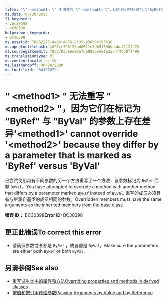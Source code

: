 ```yaml
---
title: "\" <method1> \" 无法重写 \" <method2> \"，因为它们在标记为 \"ByRef\" 与 \"ByVal\" 的参数上存在差异"
ms.date: 07/20/2015
f1_keywords:
- vbc30398
- bc30398
helpviewer_keywords:
- BC30398
ms.assetid: 78d62276-4ad9-4876-8c35-a30c9c195638
ms.openlocfilehash: c621cc796f96ad0611e5db51398ddabc41127d73
ms.sourcegitcommit: f8c270376ed905f6a8896ce0fe25b4f4b38ff498
ms.translationtype: MT
ms.contentlocale: zh-CN
ms.lasthandoff: 06/04/2020
ms.locfileid: "84397072"
---
```

# <a name="method1-cannot-override-method2-because-they-differ-by-a-parameter-that-is-marked-as-byref-versus-byval"></a><span data-ttu-id="f4190-102">" \<method1> " 无法重写 " \<method2> "，因为它们在标记为 "ByRef" 与 "ByVal" 的参数上存在差异</span><span class="sxs-lookup"><span data-stu-id="f4190-102">'\<method1>' cannot override '\<method2>' because they differ by a parameter that is marked as 'ByRef' versus 'ByVal'</span></span>
<span data-ttu-id="f4190-103">已尝试使用具有不同参数的另一个方法重写了一个方法，该参数标记为 `ByRef` 而非 `ByVal`。</span><span class="sxs-lookup"><span data-stu-id="f4190-103">You have attempted to override a method with another method that differs by a parameter marked `ByRef` instead of `ByVal`.</span></span> <span data-ttu-id="f4190-104">重写的成员必须具有与继承自基类的成员相同的参数。</span><span class="sxs-lookup"><span data-stu-id="f4190-104">Overridden members must have the same arguments as the inherited members from the base class.</span></span>  
  
 <span data-ttu-id="f4190-105">**错误 ID：** BC30398</span><span class="sxs-lookup"><span data-stu-id="f4190-105">**Error ID:** BC30398</span></span>  
  
## <a name="to-correct-this-error"></a><span data-ttu-id="f4190-106">更正此错误</span><span class="sxs-lookup"><span data-stu-id="f4190-106">To correct this error</span></span>  
  
- <span data-ttu-id="f4190-107">请确保参数或者都是 `ByRef` ，或者都是 `ByVal`。</span><span class="sxs-lookup"><span data-stu-id="f4190-107">Make sure the parameters are either both `ByRef` or both `ByVal`.</span></span>  
  
## <a name="see-also"></a><span data-ttu-id="f4190-108">另请参阅</span><span class="sxs-lookup"><span data-stu-id="f4190-108">See also</span></span>

- [<span data-ttu-id="f4190-109">重写派生类中的属性和方法</span><span class="sxs-lookup"><span data-stu-id="f4190-109">Overriding properties and methods in derived classes</span></span>](../programming-guide/language-features/objects-and-classes/inheritance-basics.md#overriding-properties-and-methods-in-derived-classes)
- [<span data-ttu-id="f4190-110">按值和按引用传递参数</span><span class="sxs-lookup"><span data-stu-id="f4190-110">Passing Arguments by Value and by Reference</span></span>](../programming-guide/language-features/procedures/passing-arguments-by-value-and-by-reference.md)
